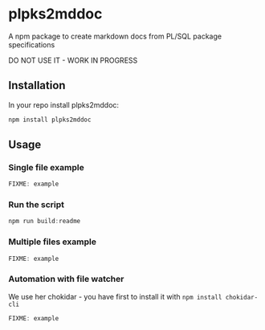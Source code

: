 # plpks2mddoc

A npm package to create markdown docs from PL/SQL package specifications

DO NOT USE IT - WORK IN PROGRESS

## Installation

In your repo install plpks2mddoc:

```js
npm install plpks2mddoc
```


## Usage 

### Single file example

```js
FIXME: example
```

### Run the script

```js
npm run build:readme
```

### Multiple files example

```js
FIXME: example
```

### Automation with file watcher

We use her chokidar - you have first to install it with `npm install chokidar-cli`

```js
FIXME: example
```


